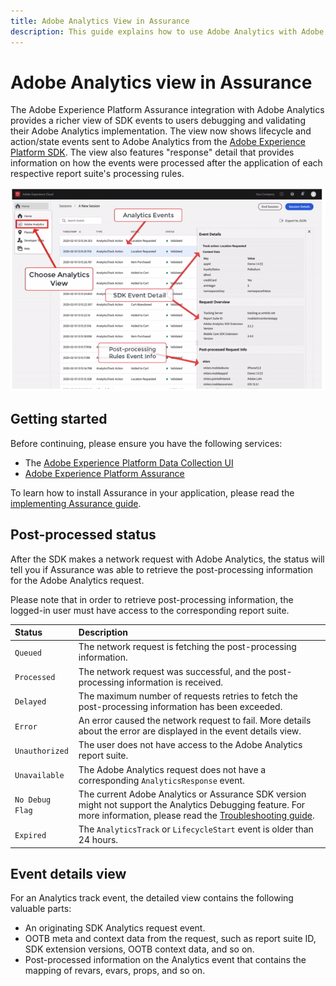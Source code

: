 ```yaml
---
title: Adobe Analytics View in Assurance
description: This guide explains how to use Adobe Analytics with Adobe Experience Platform Assurance.
---
```


# Adobe Analytics view in Assurance

The Adobe Experience Platform Assurance integration with Adobe Analytics provides a richer view of SDK events to users debugging and validating their Adobe Analytics implementation. The view now shows lifecycle and action/state events sent to Adobe Analytics from the [Adobe Experience Platform SDK](../../adobe-analytics/index.md). The view also features "response" detail that provides information on how the events were processed after the application of each respective report suite's processing rules.

![](./images/adobe-analytics/overview.png)

## Getting started

Before continuing, please ensure you have the following services:

- The [Adobe Experience Platform Data Collection UI](https://experience.adobe.com/#/data-collection/)
- [Adobe Experience Platform Assurance](https://experience.adobe.com/assurance)

To learn how to install Assurance in your application, please read the [implementing Assurance guide](./implement-assurance.md).

## Post-processed status

After the SDK makes a network request with Adobe Analytics, the status will tell you if Assurance was able to retrieve the post-processing information for the Adobe Analytics request.

Please note that in order to retrieve post-processing information, the logged-in user must have access to the corresponding report suite.

| Status | Description |
| :----- | :---------- |
| `Queued` | The network request is fetching the post-processing information. |
| `Processed` | The network request was successful, and the post-processing information is received. |
| `Delayed` | The maximum number of requests retries to fetch the post-processing information has been exceeded. |
| `Error` | An error caused the network request to fail. More details about the error are displayed in the event details view. |
| `Unauthorized` | The user does not have access to the Adobe Analytics report suite. |
| `Unavailable` | The Adobe Analytics request does not have a corresponding `AnalyticsResponse` event. |
| `No Debug Flag` | The current Adobe Analytics or Assurance SDK version might not support the Analytics Debugging feature. For more information, please read the [Troubleshooting guide](../troubleshooting.md). |
| `Expired` | The `AnalyticsTrack` or `LifecycleStart` event is older than 24 hours. |

## Event details view

For an Analytics track event, the detailed view contains the following valuable parts:

- An originating SDK Analytics request event.
- OOTB meta and context data from the request, such as report suite ID, SDK extension versions, OOTB context data, and so on.
- Post-processed information on the Analytics event that contains the mapping of revars, evars, props, and so on.

